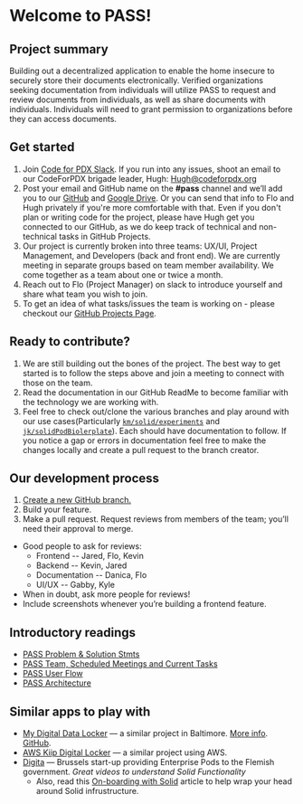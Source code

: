 # Welcome to PASS!

## Project summary

Building out a decentralized application to enable the home insecure to securely store their documents electronically. Verified organizations seeking documentation from individuals will utilize PASS to request and review documents from individuals, as well as share documents with individuals. Individuals will need to grant permission to organizations before they can access documents.

## Get started

1. Join [Code for PDX Slack](http://www.codeforpdx.org/welcome). If you run into any issues, shoot an email to our CodeForPDX brigade leader, Hugh: Hugh@codeforpdx.org
2. Post your email and GitHub name on the **#pass** channel and we’ll add you to our [GitHub](https://github.com/codeforpdx/PASS) and [Google Drive](https://drive.google.com/drive/u/0/folders/1zTEd34K7Eg7rvg71zS6Uzbwrsct2Lx9E?ths=true). Or you can send that info to Flo and Hugh privately if you're more comfortable with that. Even if you don't plan or writing code for the project, please have Hugh get you connected to our GitHub, as we do keep track of technical and non-technical tasks in GitHub Projects.
3. Our project is currently broken into three teams: UX/UI, Project Management, and Developers (back and front end). We are currently meeting in separate groups based on team member availability. We come together as a team about one or twice a month.
4. Reach out to Flo (Project Manager) on slack to introduce yourself and share what team you wish to join.
5. To get an idea of what tasks/issues the team is working on - please checkout our [GitHub Projects Page](https://github.com/orgs/codeforpdx/projects/3).

## Ready to contribute?

1. We are still building out the bones of the project. The best way to get started is to follow the steps above and join a meeting to connect with those on the team.
2. Read the documentation in our GitHub ReadMe to become familiar with the technology we are working with.
3. Feel free to check out/clone the various branches and play around with our use cases(Particularly [`km/solid/experiments`](https://github.com/codeforpdx/PASS/tree/km/solid/experiments/experiments/solid) and [`jk/solidPodBiolerplate`](https://github.com/codeforpdx/PASS/tree/jk/solidPodBoilerplate)). Each should have documentation to follow. If you notice a gap or errors in documentation feel free to make the changes locally and create a pull request to the branch creator.


## Our development process

1. [Create a new GitHub branch.](https://github.com/codeforpdx/PASS)
2. Build your feature.
3. Make a pull request. Request reviews from members of the team; you’ll need their approval to merge.

- Good people to ask for reviews:
  - Frontend -- Jared, Flo, Kevin
  - Backend -- Kevin, Jared
  - Documentation -- Danica, Flo
  - UI/UX -- Gabby, Kyle
- When in doubt, ask more people for reviews!
- Include screenshots whenever you’re building a frontend feature.

## Introductory readings

- [PASS Problem & Solution Stmts](https://docs.google.com/document/d/1mK4-nFlpRtnsbDAuoDgSo3Fsoi2_JDfMyU4nuBjnAMo/edit?usp=share_link)
- [PASS Team, Scheduled Meetings and Current Tasks](https://docs.google.com/document/d/19U2QseBXbv_KmWSAjZvch5n-5L5E66dxPuUTiytDi3I/edit?usp=share_link)
- [PASS User Flow](https://docs.google.com/presentation/d/18tU0o2jW6bZUt8ayMk1Uju3Fe52O4hVl2Ii2JGmiORQ/edit?usp=share_link)
- [PASS Architecture](https://docs.google.com/document/d/19v5D-nhSGQYrjMkck64w0jmCgQtLcHQhUcmvJzUkbhg/edit?usp=share_link)

## Similar apps to play with

- [My Digital Data Locker](https://vimeo.com/mddl) — a similar project in Baltimore. [More info](https://www.aecf.org/blog/new-digital-data-locker-may-help-people-find-stable-housing). [GitHub](https://github.com/newamericafoundation/MDDL).
- [AWS Kiip Digital Locker](https://vimeo.com/762041743) — a similar project using AWS.
- [Digita](https://www.youtube.com/@Digita-ai) — Brussels start-up providing Enterprise Pods to the Flemish government. *Great videos to understand Solid Functionality*
  - Also, read this [On-boarding with Solid](https://medium.com/@JacksonMorgan/the-full-complexity-of-onboarding-with-solid-7aeaa842358) article to help wrap your head around Solid infrustructure.

